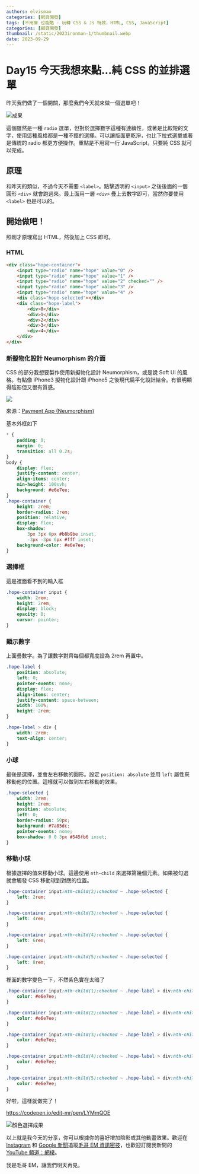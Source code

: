 ```yaml
---
authors: elvismao
categories: [網頁開發]
tags: [不用庫 也能酷 - 玩轉 CSS & Js 特效，HTML, CSS, JavaScript]
categories: [網頁開發]
thumbnail: /static/2023ironman-1/thumbnail.webp
date: 2023-09-29
---
```


# Day15 今天我想來點...純 CSS 的並排選單

昨天我們做了一個開關，那麼我們今天就來做一個選單吧！

![成果](final.gif)

這個雖然是一種 `radio` 選單，但對於選擇數字這種有連續性，或著是比較短的文字，使用這種風格都是一種不錯的選擇。可以讓版面更乾淨，也比下拉式選單或著是傳統的 radio 都更方便操作。重點是不用寫一行 JavaScript，只要純 CSS 就可以完成。

## 原理

和昨天的類似，不過今天不需要 `<label>`。點擊透明的 `<input>` 之後後面的一個圓形 `<div>` 就會跑過來。最上面用一層 `<div>` 疊上去數字即可，當然你要使用 `<label>` 也是可以的。

## 開始做吧！

照剛才原理寫出 HTML，然後加上 CSS 即可。

### HTML

```html
<div class="hope-container">
	<input type="radio" name="hope" value="0" />
	<input type="radio" name="hope" value="1" />
	<input type="radio" name="hope" value="2" checked="" />
	<input type="radio" name="hope" value="3" />
	<input type="radio" name="hope" value="4" />
	<div class="hope-selected"></div>
	<div class="hope-label">
		<div>0</div>
		<div>1</div>
		<div>2</div>
		<div>3</div>
		<div>4</div>
	</div>
</div>
```

### 新擬物化設計 Neumorphism 的介面

CSS 的部分我想要製作使用新擬物化設計 Neumorphism，或是說 Soft UI 的風格。有點像 iPhone3 擬物化設計跟 iPhone5 之後現代扁平化設計結合。有很明顯得陰影但又很有質感。

![](example.webp)

來源：[Payment App (Neumorphism)](https://codepen.io/sdbrannum/pen/PowKRGj)

基本外框如下

```css
* {
	padding: 0;
	margin: 0;
	transition: all 0.2s;
}
body {
	display: flex;
	justify-content: center;
	align-items: center;
	min-height: 100svh;
	background: #e6e7ee;
}
.hope-container {
	height: 2rem;
	border-radius: 2rem;
	position: relative;
	display: flex;
	box-shadow:
		3px 3px 6px #b8b9be inset,
		-3px -3px 6px #fff inset;
	background-color: #e6e7ee;
}
```

### 選擇框

這是裡面看不到的輸入框

```css
.hope-container input {
	width: 2rem;
	height: 2rem;
	display: block;
	opacity: 0;
	cursor: pointer;
}
```

### 顯示數字

上面疊數字。為了讓數字對齊每個都寬度設為 2rem 再置中。

```css
.hope-label {
	position: absolute;
	left: 0;
	pointer-events: none;
	display: flex;
	align-items: center;
	justify-content: space-between;
	width: 100%;
	height: 2rem;
}

.hope-label > div {
	width: 2rem;
	text-align: center;
}
```

### 小球

最後是選擇，並會左右移動的圓形。設定 `position: absolute` 並用 `left` 屬性來移動他的位置。這樣就可以做到左右移動的效果。

```css
.hope-selected {
	width: 2rem;
	height: 2rem;
	position: absolute;
	left: 0;
	border-radius: 50px;
	background: #7a85dc;
	pointer-events: none;
	box-shadow: 0 0 3px #545fb6 inset;
}
```

### 移動小球

根據選擇的值來移動小球。這邊使用 `nth-child` 來選擇第幾個元素。如果被勾選就會觸發 CSS 移動球到對應的位置。

```css
.hope-container input:nth-child(2):checked ~ .hope-selected {
	left: 2rem;
}

.hope-container input:nth-child(3):checked ~ .hope-selected {
	left: 4rem;
}

.hope-container input:nth-child(4):checked ~ .hope-selected {
	left: 6rem;
}

.hope-container input:nth-child(5):checked ~ .hope-selected {
	left: 8rem;
}
```

裡面的數字變色一下，不然紫色實在太暗了

```css
.hope-container input:nth-child(1):checked ~ .hope-label > div:nth-child(1) {
	color: #e6e7ee;
}

.hope-container input:nth-child(2):checked ~ .hope-label > div:nth-child(2) {
	color: #e6e7ee;
}

.hope-container input:nth-child(3):checked ~ .hope-label > div:nth-child(3) {
	color: #e6e7ee;
}

.hope-container input:nth-child(4):checked ~ .hope-label > div:nth-child(4) {
	color: #e6e7ee;
}

.hope-container input:nth-child(5):checked ~ .hope-label > div:nth-child(5) {
	color: #e6e7ee;
}
```

好啦，這樣就做完了！

https://codepen.io/edit-mr/pen/LYMmQOE

![顏色選擇成果](final.gif)

以上就是我今天的分享，你可以根據你的喜好增加陰影或其他動畫效果。歡迎在 [Instagram](https://www.instagram.com/emtech.cc) 和 [Google 新聞](https://news.google.com/publications/CAAqBwgKMKXLvgswsubVAw?ceid=TW:zh-Hant&oc=3)追蹤[毛哥 EM 資訊密技](https://emtech.cc/)，也歡迎訂閱我新開的[YouTube 頻道：網棧](https://www.youtube.com/@webpallet)。

我是毛哥 EM，讓我們明天再見。
